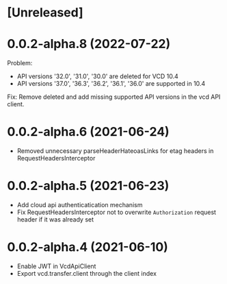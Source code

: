 # [Unreleased]

# 0.0.2-alpha.8 (2022-07-22)
Problem:
- API versions '32.0', '31.0', '30.0' are deleted for VCD 10.4
- API versions '37.0', '36.3', '36.2', '36.1', '36.0' are supported in 10.4

Fix:
Remove deleted and add missing supported API versions in the vcd API client.

# 0.0.2-alpha.6 (2021-06-24)
- Removed unnecessary parseHeaderHateoasLinks for etag headers in RequestHeadersInterceptor

# 0.0.2-alpha.5 (2021-06-23)
- Add cloud api authenticatication mechanism
- Fix RequestHeadersInterceptor not to overwrite `Authorization` request header if it was already set

# 0.0.2-alpha.4 (2021-06-10)
- Enable JWT in VcdApiClient
- Export vcd.transfer.client through the client index
